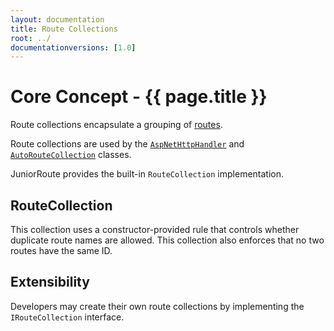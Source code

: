 ```yaml
---
layout: documentation
title: Route Collections
root: ../
documentationversions: [1.0]
---
```

Core Concept - {{ page.title }}
=
Route collections encapsulate a grouping of [routes](routes.html).

Route collections are used by the [```AspNetHttpHandler```](aspnethttphandler.html) and [```AutoRouteCollection```](autoroutecollection.html) classes.

JuniorRoute provides the built-in ```RouteCollection``` implementation.

RouteCollection
-
This collection uses a constructor-provided rule that controls whether duplicate route names are allowed. This collection also enforces that no two routes have the same ID.

Extensibility
-
Developers may create their own route collections by implementing the ```IRouteCollection``` interface.